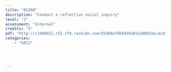 ```yaml
---
title: "91280"
description: "Conduct a reflective social inquiry"
level: "2"
assessment: "Internal"
credits: "5"
pdf: "http://c1940652.r52.cf0.rackcdn.com/55d69af9b8d39a03a100015e/as91280.pdf"
categories:
    - "SOC2"
    
    
    
    
---
```

